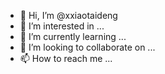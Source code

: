 - 👋 Hi, I’m @xxiaotaideng
- 👀 I’m interested in ...
- 🌱 I’m currently learning ...
- 💞️ I’m looking to collaborate on ...
- 📫 How to reach me ...

<!---
xxiaotaideng/xxiaotaideng is a ✨ special ✨ repository because its `README.md` (this file) appears on your GitHub profile.
You can click the Preview link to take a look at your changes.
--->
